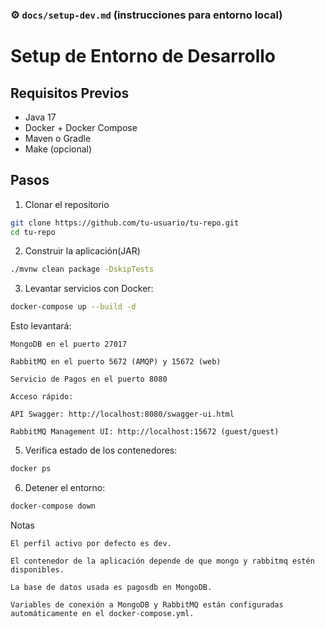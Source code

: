 
### ⚙️ `docs/setup-dev.md` (instrucciones para entorno local)

# Setup de Entorno de Desarrollo

## Requisitos Previos

- Java 17
- Docker + Docker Compose
- Maven o Gradle
- Make (opcional)

## Pasos

1. Clonar el repositorio

```bash
git clone https://github.com/tu-usuario/tu-repo.git
cd tu-repo
```
2. Construir la aplicación(JAR)

```bash
./mvnw clean package -DskipTests
```

3. Levantar servicios con Docker:

```bash
docker-compose up --build -d
```

Esto levantará:

    MongoDB en el puerto 27017

    RabbitMQ en el puerto 5672 (AMQP) y 15672 (web)

    Servicio de Pagos en el puerto 8080

    Acceso rápido:

    API Swagger: http://localhost:8080/swagger-ui.html

    RabbitMQ Management UI: http://localhost:15672 (guest/guest)

5. Verifica estado de los contenedores:

```bash
docker ps
```

6. Detener el entorno:

```bash
docker-compose down
```

Notas

    El perfil activo por defecto es dev.

    El contenedor de la aplicación depende de que mongo y rabbitmq estén disponibles.

    La base de datos usada es pagosdb en MongoDB.

    Variables de conexión a MongoDB y RabbitMQ están configuradas automáticamente en el docker-compose.yml.

    
